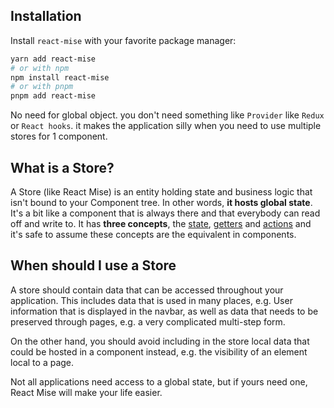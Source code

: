 ## Installation

Install `react-mise` with your favorite package manager:

```bash
yarn add react-mise
# or with npm
npm install react-mise
# or with pnpm
pnpm add react-mise
```

No need for global object. you don't need something like `Provider` like `Redux` or `React hooks`. it makes the application silly when you need to use multiple stores for 1 component.

## What is a Store?

A Store (like React Mise) is an entity holding state and business logic that isn't bound to your Component tree. In other words, **it hosts global state**. It's a bit like a component that is always there and that everybody can read off and write to. It has **three concepts**, the [state](./core-concepts/state.md), [getters](./core-concepts/getters.md) and [actions](./core-concepts/actions.md) and it's safe to assume these concepts are the equivalent in components.

## When should I use a Store

A store should contain data that can be accessed throughout your application. This includes data that is used in many places, e.g. User information that is displayed in the navbar, as well as data that needs to be preserved through pages, e.g. a very complicated multi-step form.

On the other hand, you should avoid including in the store local data that could be hosted in a component instead, e.g. the visibility of an element local to a page.

Not all applications need access to a global state, but if yours need one, React Mise will make your life easier.
